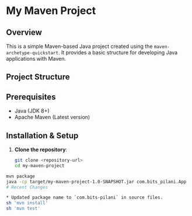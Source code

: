 # My Maven Project

## Overview
This is a simple Maven-based Java project created using the `maven-archetype-quickstart`. It provides a basic structure for developing Java applications with Maven.

## Project Structure

## Prerequisites
- Java (JDK 8+)
- Apache Maven (Latest version)

## Installation & Setup
1. **Clone the repository**:
   ```sh
   git clone <repository-url>
   cd my-maven-project

```bash
mvn package
java -cp target/my-maven-project-1.0-SNAPSHOT.jar com.bits_pilani.App
# Recent Changes

* Updated package name to `com.bits-pilani` in source files.
sh 'mvn install'
sh 'mvn test'
